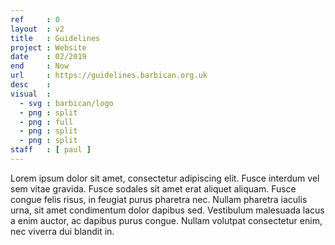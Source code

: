 ```yaml
---
ref     : 0
layout  : v2
title   : Guidelines
project : Website
date    : 02/2019
end     : Now
url     : https://guidelines.barbican.org.uk
desc    :
visual  :
  - svg : barbican/logo
  - png : split
  - png : full
  - png : split
  - png : split
staff   : [ paul ]
---
```


Lorem ipsum dolor sit amet, consectetur adipiscing elit. Fusce interdum vel sem vitae gravida. Fusce sodales sit amet erat aliquet aliquam. Fusce congue felis risus, in feugiat purus pharetra nec. Nullam pharetra iaculis urna, sit amet condimentum dolor dapibus sed. Vestibulum malesuada lacus a enim auctor, ac dapibus purus congue. Nullam volutpat consectetur enim, nec viverra dui blandit in.
